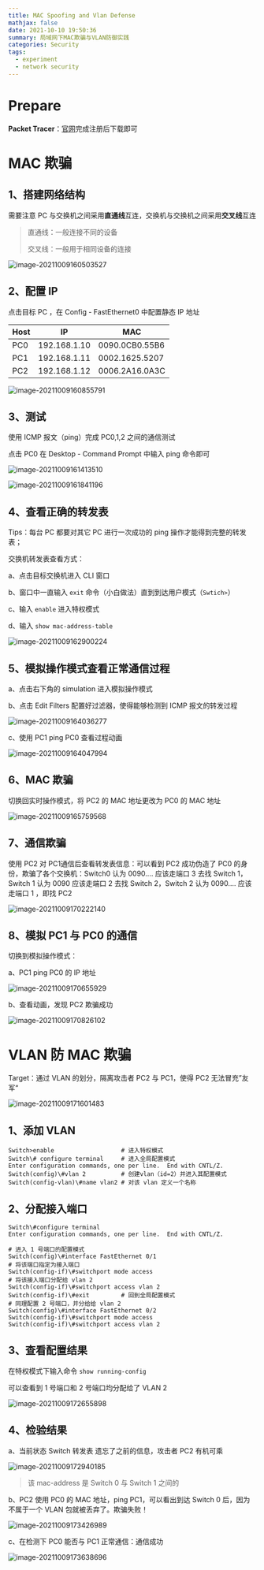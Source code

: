 ```yaml
---
title: MAC Spoofing and Vlan Defense
mathjax: false
date: 2021-10-10 19:50:36
summary: 局域网下MAC欺骗与VLAN防御实践
categories: Security
tags:
  - experiment
  - network security
---
```


# Prepare

**Packet Tracer**：[官网](https://www.netacad.com/courses/packet-tracer/introduction-packet-tracer)完成注册后下载即可

# MAC 欺骗

## 1、搭建网络结构

需要注意 PC 与交换机之间采用**直通线**互连，交换机与交换机之间采用**交叉线**互连

> 直通线：一般连接不同的设备
>
> 交叉线：一般用于相同设备的连接

![image-20211009160503527](https://gitee.com/Butterflier/pictures/raw/master/image-20211009160503527.png)

## 2、配置 IP

点击目标 PC ，在 Config - FastEthernet0 中配置静态 IP 地址

| Host | IP           | MAC            |
| ---- | ------------ | -------------- |
| PC0  | 192.168.1.10 | 0090.0CB0.55B6 |
| PC1  | 192.168.1.11 | 0002.1625.5207 |
| PC2  | 192.168.1.12 | 0006.2A16.0A3C |

![image-20211009160855791](https://gitee.com/Butterflier/pictures/raw/master/image-20211009160855791.png)

## 3、测试

使用 ICMP 报文（ping）完成 PC0,1,2 之间的通信测试

点击 PC0 在 Desktop - Command Prompt 中输入 ping 命令即可

![image-20211009161413510](https://gitee.com/Butterflier/pictures/raw/master/image-20211009161413510.png)

![image-20211009161841196](https://gitee.com/Butterflier/pictures/raw/master/image-20211009161841196.png)

## 4、查看正确的转发表

Tips：每台 PC 都要对其它 PC 进行一次成功的 ping 操作才能得到完整的转发表；

交换机转发表查看方式：

a、点击目标交换机进入 CLI 窗口

b、窗口中一直输入 `exit` 命令（小白做法）直到到达用户模式（`Swtich>`）

c、输入 `enable` 进入特权模式

d、输入 `show mac-address-table`

![image-20211009162900224](https://gitee.com/Butterflier/pictures/raw/master/image-20211009162900224.png)

## 5、模拟操作模式查看正常通信过程

a、点击右下角的 simulation 进入模拟操作模式

b、点击 Edit Filters 配置好过滤器，使得能够检测到 ICMP 报文的转发过程

![image-20211009164036277](https://gitee.com/Butterflier/pictures/raw/master/image-20211009164036277.png)

c、使用 PC1 ping PC0 查看过程动画

![image-20211009164047994](https://gitee.com/Butterflier/pictures/raw/master/image-20211009164047994.png)

## 6、MAC 欺骗

切换回实时操作模式，将 PC2 的 MAC 地址更改为 PC0 的 MAC 地址

![image-20211009165759568](https://gitee.com/Butterflier/pictures/raw/master/image-20211009165759568.png)

## 7、通信欺骗

使用 PC2 对 PC1通信后查看转发表信息：可以看到 PC2 成功伪造了 PC0 的身份，欺骗了各个交换机：Switch0 认为 0090…. 应该走端口 3 去找 Switch 1，Switch 1 认为 0090 应该走端口 2 去找 Switch 2，Switch 2 认为 0090…. 应该走端口 1 ，即找 PC2 

![image-20211009170222140](https://gitee.com/Butterflier/pictures/raw/master/image-20211009170222140.png)

## 8、模拟 PC1 与 PC0 的通信

切换到模拟操作模式：

a、PC1 ping PC0 的 IP 地址

![image-20211009170655929](https://gitee.com/Butterflier/pictures/raw/master/image-20211009170655929.png)

b、查看动画，发现 PC2 欺骗成功

![image-20211009170826102](https://gitee.com/Butterflier/pictures/raw/master/image-20211009170826102.png)

# VLAN 防 MAC 欺骗

Target：通过 VLAN 的划分，隔离攻击者 PC2 与 PC1，使得 PC2 无法冒充”友军“

![image-20211009171601483](https://gitee.com/Butterflier/pictures/raw/master/image-20211009171601483.png)

## 1、添加 VLAN

```shell
Switch>enable					# 进入特权模式
Switch\# configure terminal 	# 进入全局配置模式
Enter configuration commands, one per line.  End with CNTL/Z.
Switch(config)\#vlan 2			# 创建vlan（id=2）并进入其配置模式
Switch(config-vlan)\#name vlan2 # 对该 vlan 定义一个名称
```

## 2、分配接入端口

```shell
Switch\#configure terminal 
Enter configuration commands, one per line.  End with CNTL/Z.

# 进入 1 号端口的配置模式
Switch(config)\#interface FastEthernet 0/1
# 将该端口指定为接入端口
Switch(config-if)\#switchport mode access 
# 将该接入端口分配给 vlan 2
Switch(config-if)\#switchport access vlan 2
Switch(config-if)\#exit			# 回到全局配置模式
# 同理配置 2 号端口，并分给给 vlan 2
Switch(config)\#interface FastEthernet 0/2
Switch(config-if)\#switchport mode access 
Switch(config-if)\#switchport access vlan 2
```

## 3、查看配置结果

在特权模式下输入命令 `show running-config`

可以查看到 1 号端口和 2 号端口均分配给了 VLAN 2

![image-20211009172655898](https://gitee.com/Butterflier/pictures/raw/master/image-20211009172655898.png)

## 4、检验结果

a、当前状态 Switch 转发表 遗忘了之前的信息，攻击者 PC2 有机可乘

![image-20211009172940185](https://gitee.com/Butterflier/pictures/raw/master/image-20211009172940185.png)

> 该 mac-address 是 Switch 0 与 Switch 1 之间的

b、PC2 使用 PC0 的 MAC 地址，ping PC1，可以看出到达 Switch 0 后，因为不属于一个 VLAN 包就被丢弃了。欺骗失败！

![image-20211009173426989](https://gitee.com/Butterflier/pictures/raw/master/image-20211009173426989.png)

c、在检测下 PC0 能否与 PC1 正常通信：通信成功

![image-20211009173638696](https://gitee.com/Butterflier/pictures/raw/master/image-20211009173638696.png)
